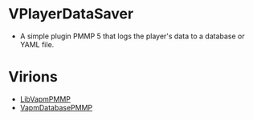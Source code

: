# VPlayerDataSaver
- A simple plugin PMMP 5 that logs the player's data to a database or YAML file.

# Virions
- [LibVapmPMMP](https://github.com/VennDev/LibVapmPMMP)
- [VapmDatabasePMMP](https://github.com/VennDev/VapmDatabase)
